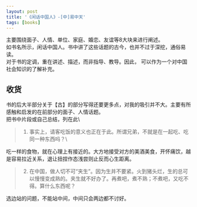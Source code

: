 ```yaml
---
layout: post
title: '《闲话中国人》-[中]易中天'
tags: [books]
---
```


主要围绕面子、人情、单位、家庭、婚恋、友谊等8大块来进行阐述。\
如书名所示，闲话中国人。书中讲了这些话题的古今，也并不过于深挖，通俗易读。\
对于书的定调，重在讲述、描述，而非指导、教导。因此， 可以作为一个对中国社会知识的了解补充。

## 收货

书的后大半部分关于【古】的部分写得还要更多点，对我的吸引并不大。主要有所感触和启发的在前部分的面子、人情话题。\
把书中片段或自己总结，列在此\
> 1. 事实上，请客吃饭的意义也正在于此。所谓兄弟，不就是在一起吃、吃同一种东西吗？\
> 
吃一样的食物，就在心理上有接近的。大方地接受对方的美酒美食，开怀痛饮，越是容易拉近关系，退让扭捏作态浅尝则止反而心生距离。

> 2. 在中国，做人切不可“夹生”。因为生并不要紧。火到猪头烂，生的总可以慢慢变成熟的。夹生就不好办了。再煮吧，煮不熟；不煮吧，又吃不得。算什么东西呢？
> 
选边站的问题，不能站中间，中间只会两边都不讨好。


